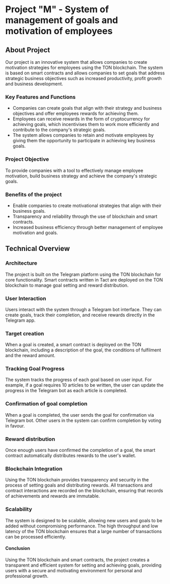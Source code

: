 # Project "M" - System of management of goals and motivation of employees

## About Project

Our project is an innovative system that allows companies to create motivation strategies for employees using the TON blockchain. The system is based on smart contracts and allows companies to set goals that address strategic business objectives such as increased productivity, profit growth and business development.

### Key Features and Functions

- Companies can create goals that align with their strategy and business objectives and offer employees rewards for achieving them.
- Employees can receive rewards in the form of cryptocurrency for achieving goals, which incentivises them to work more efficiently and contribute to the company's strategic goals.
- The system allows companies to retain and motivate employees by giving them the opportunity to participate in achieving key business goals.

### Project Objective

To provide companies with a tool to effectively manage employee motivation, build business strategy and achieve the company's strategic goals.

### Benefits of the project

- Enable companies to create motivational strategies that align with their business goals.
- Transparency and reliability through the use of blockchain and smart contracts.
- Increased business efficiency through better management of employee motivation and goals.

## Technical Overview

### Architecture

The project is built on the Telegram platform using the TON blockchain for core functionality. Smart contracts written in Tact are deployed on the TON blockchain to manage goal setting and reward distribution.

### User Interaction

Users interact with the system through a Telegram bot interface. They can create goals, track their completion, and receive rewards directly in the Telegram app.

### Target creation

When a goal is created, a smart contract is deployed on the TON blockchain, including a description of the goal, the conditions of fulfilment and the reward amount.

### Tracking Goal Progress

The system tracks the progress of each goal based on user input. For example, if a goal requires 10 articles to be written, the user can update the progress in the Telegram bot as each article is completed.

### Confirmation of goal completion

When a goal is completed, the user sends the goal for confirmation via Telegram bot. Other users in the system can confirm completion by voting in favour.

### Reward distribution

Once enough users have confirmed the completion of a goal, the smart contract automatically distributes rewards to the user's wallet.

### Blockchain Integration

Using the TON blockchain provides transparency and security in the process of setting goals and distributing rewards. All transactions and contract interactions are recorded on the blockchain, ensuring that records of achievements and rewards are immutable.

### Scalability

The system is designed to be scalable, allowing new users and goals to be added without compromising performance. The high throughput and low latency of the TON blockchain ensures that a large number of transactions can be processed efficiently.

#### Conclusion

Using the TON blockchain and smart contracts, the project creates a transparent and efficient system for setting and achieving goals, providing users with a secure and motivating environment for personal and professional growth.
